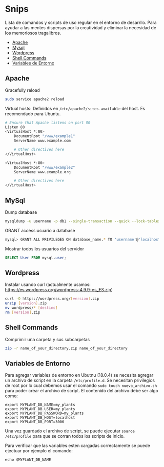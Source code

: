 # Snips

Lista de comandos y scripts de uso regular en el entorno de desarrllo.
Para ayudar a las mentes dispersas por la creatividad y eliminar la necesidad de los memoriosos tragalibros. 

+ [Apache](https://github.com/LucasNatoli/LucasNatoli/blob/master/snips.md#apache)
+ [Mysql](https://github.com/LucasNatoli/LucasNatoli/blob/master/snips.md#mysql)
+ [Wordpress](https://github.com/LucasNatoli/LucasNatoli/blob/master/snips.md#wordpress)
+ [Shell Commands](https://github.com/LucasNatoli/LucasNatoli/blob/master/snips.md#shell-commands)
+ [Variables de Entorno](https://github.com/LucasNatoli/LucasNatoli/blob/master/snips.md#variables-de-entorno)

## Apache

Gracefully reload

```bash
sudo service apache2 reload
```


Virtual hosts: Definidos en `/etc/apache2/sites-available` del host. Es recomendado para Ubuntu.

```bash
# Ensure that Apache listens on port 80
Listen 80
<VirtualHost *:80>
    DocumentRoot "/www/example1"
    ServerName www.example.com

    # Other directives here
</VirtualHost>

<VirtualHost *:80>
    DocumentRoot "/www/example2"
    ServerName www.example.org

    # Other directives here
</VirtualHost>
```

## MySql 

Dump database

```bash
mysqldump -u username -p db1 --single-transaction --quick --lock-tables=false > db1-backup-$(date +%F).sql
```

GRANT access usuario a database

```bash
mysql> GRANT ALL PRIVILEGES ON database_name.* TO 'username'@'localhost';
```

Mostrar todos los usuarios del servidor

```sql
SELECT User FROM mysql.user;
```

## Wordpress

Instalar usando curl 
(actualmente usamos: https://es.wordpress.org/wordpress-4.9.9-es_ES.zip)

```bash
curl -O https://wordpress.org/[version].zip
unzip [version].zip 
mv wordpress/* [destino]
rm [version].zip 
```

## Shell Commands

Comprimir una carpeta y sus subcarpetas 
```bash
zip -r name_of_your_directory.zip name_of_your_directory
```

## Variables de Entorno

Para agregar variables de entorno en Ubutnu (18.0.4) se necesita agregar un archivo de script en la carpeta ```/etc/profile.d```. Se necesitan privilegios de root por lo cual debemos usar el comando ```sudo touch nuevo_archivo.sh``` para poder crear el archivo de script. El contenido del archivo debe ser algo como:

```
export MYPLANT_DB_NAME=my_plants
export MYPLANT_DB_USER=my_plants
export MYPLANT_DB_PASSWORD=my_plants
export MYPLANT_DB_HOST=localhost
export MYPLANT_DB_PORT=3006
```
Una vez guardado el archivo de script, se puede ejecutar ```source /etc/profile``` para que se corran todos los scripts de inicio. 

Para verificar que las variables esten cargadas correctamente se puede ejectuar por ejemplo el comando:
```
echo $MYPLANT_DB_NAME
```
